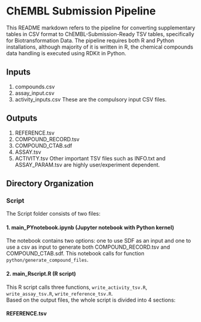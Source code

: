 # ChEMBL Submission Pipeline
This README markdown refers to the pipeline for converting supplementary tables in CSV format to ChEMBL-Submission-Ready TSV tables, specifically for Biotransformation Data. The pipeline requires both R and Python installations, although majority of it is written in R, the chemical compounds data handling is executed using RDKit in Python.

## Inputs
1. compounds.csv
2. assay_input.csv
3. activity_inputs.csv
These are the compulsory input CSV files.

## Outputs
1. REFERENCE.tsv
2. COMPOUND_RECORD.tsv
3. COMPOUND_CTAB.sdf
4. ASSAY.tsv
5. ACTIVITY.tsv
Other important TSV files such as INFO.txt and ASSAY_PARAM.tsv are highly user/experiment dependent.

## Directory Organization

### Script
The Script folder consists of two files:
#### 1. main_PYnotebook.ipynb (Jupyter notebook with Python kernel)
The notebook contains two options: one to use SDF as an input and one to use a csv as input to generate both COMPOUND_RECORD.tsv and COMPOUND_CTAB.sdf. This notebook calls for function ```python/generate_compound_files```. 
#### 2. main_Rscript.R (R script)
This R script calls three functions, ```write_activity_tsv.R```, ```write_assay_tsv.R```, ```write_reference_tsv.R```. <br>
Based on the output files, the whole script is divided into 4 sections:
#### REFERENCE.tsv ####

